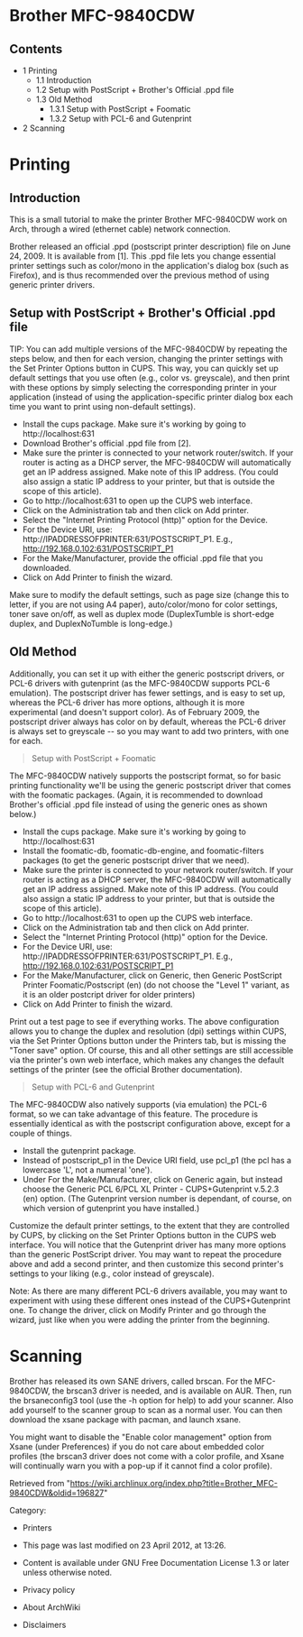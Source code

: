 Brother MFC-9840CDW
===================

  

Contents
--------

-   1 Printing
    -   1.1 Introduction
    -   1.2 Setup with PostScript + Brother's Official .ppd file
    -   1.3 Old Method
        -   1.3.1 Setup with PostScript + Foomatic
        -   1.3.2 Setup with PCL-6 and Gutenprint
-   2 Scanning

Printing
========

Introduction
------------

This is a small tutorial to make the printer Brother MFC-9840CDW work on
Arch, through a wired (ethernet cable) network connection.

Brother released an official .ppd (postscript printer description) file
on June 24, 2009. It is available from [1]. This .ppd file lets you
change essential printer settings such as color/mono in the
application's dialog box (such as Firefox), and is thus recommended over
the previous method of using generic printer drivers.

Setup with PostScript + Brother's Official .ppd file
----------------------------------------------------

TIP: You can add multiple versions of the MFC-9840CDW by repeating the
steps below, and then for each version, changing the printer settings
with the Set Printer Options button in CUPS. This way, you can quickly
set up default settings that you use often (e.g., color vs. greyscale),
and then print with these options by simply selecting the corresponding
printer in your application (instead of using the application-specific
printer dialog box each time you want to print using non-default
settings).

-   Install the cups package. Make sure it's working by going to
    http://localhost:631
-   Download Brother's official .ppd file from [2].
-   Make sure the printer is connected to your network router/switch. If
    your router is acting as a DHCP server, the MFC-9840CDW will
    automatically get an IP address assigned. Make note of this IP
    address. (You could also assign a static IP address to your printer,
    but that is outside the scope of this article).
-   Go to http://localhost:631 to open up the CUPS web interface.
-   Click on the Administration tab and then click on Add printer.
-   Select the "Internet Printing Protocol (http)" option for the
    Device.
-   For the Device URI, use:
    http://IPADDRESSOFPRINTER:631/POSTSCRIPT_P1. E.g.,
    http://192.168.0.102:631/POSTSCRIPT_P1
-   For the Make/Manufacturer, provide the official .ppd file that you
    downloaded.
-   Click on Add Printer to finish the wizard.

Make sure to modify the default settings, such as page size (change this
to letter, if you are not using A4 paper), auto/color/mono for color
settings, toner save on/off, as well as duplex mode (DuplexTumble is
short-edge duplex, and DuplexNoTumble is long-edge.)

Old Method
----------

Additionally, you can set it up with either the generic postscript
drivers, or PCL-6 drivers with gutenprint (as the MFC-9840CDW supports
PCL-6 emulation). The postscript driver has fewer settings, and is easy
to set up, whereas the PCL-6 driver has more options, although it is
more experimental (and doesn't support color). As of February 2009, the
postscript driver always has color on by default, whereas the PCL-6
driver is always set to greyscale -- so you may want to add two
printers, with one for each.

> Setup with PostScript + Foomatic

The MFC-9840CDW natively supports the postscript format, so for basic
printing functionality we'll be using the generic postscript driver that
comes with the foomatic packages. (Again, it is recommended to download
Brother's official .ppd file instead of using the generic ones as shown
below.)

-   Install the cups package. Make sure it's working by going to
    http://localhost:631
-   Install the foomatic-db, foomatic-db-engine, and foomatic-filters
    packages (to get the generic postscript driver that we need).
-   Make sure the printer is connected to your network router/switch. If
    your router is acting as a DHCP server, the MFC-9840CDW will
    automatically get an IP address assigned. Make note of this IP
    address. (You could also assign a static IP address to your printer,
    but that is outside the scope of this article).
-   Go to http://localhost:631 to open up the CUPS web interface.
-   Click on the Administration tab and then click on Add printer.
-   Select the "Internet Printing Protocol (http)" option for the
    Device.
-   For the Device URI, use:
    http://IPADDRESSOFPRINTER:631/POSTSCRIPT_P1. E.g.,
    http://192.168.0.102:631/POSTSCRIPT_P1
-   For the Make/Manufacturer, click on Generic, then Generic PostScript
    Printer Foomatic/Postscript (en) (do not choose the "Level 1"
    variant, as it is an older postcript driver for older printers)
-   Click on Add Printer to finish the wizard.

Print out a test page to see if everything works. The above
configuration allows you to change the duplex and resolution (dpi)
settings within CUPS, via the Set Printer Options button under the
Printers tab, but is missing the "Toner save" option. Of course, this
and all other settings are still accessible via the printer's own web
interface, which makes any changes the default settings of the printer
(see the official Brother documentation).

> Setup with PCL-6 and Gutenprint

The MFC-9840CDW also natively supports (via emulation) the PCL-6 format,
so we can take advantage of this feature. The procedure is essentially
identical as with the postscript configuration above, except for a
couple of things.

-   Install the gutenprint package.
-   Instead of postscript_p1 in the Device URI field, use pcl_p1 (the
    pcl has a lowercase 'L', not a numeral 'one').
-   Under For the Make/Manufacturer, click on Generic again, but instead
    choose the Generic PCL 6/PCL XL Printer - CUPS+Gutenprint v.5.2.3
    (en) option. (The Gutenprint version number is dependant, of course,
    on which version of gutenprint you have installed.)

Customize the default printer settings, to the extent that they are
controlled by CUPS, by clicking on the Set Printer Options button in the
CUPS web interface. You will notice that the Gutenprint driver has many
more options than the generic PostScript driver. You may want to repeat
the procedure above and add a second printer, and then customize this
second printer's settings to your liking (e.g., color instead of
greyscale).

Note: As there are many different PCL-6 drivers available, you may want
to experiment with using these different ones instead of the
CUPS+Gutenprint one. To change the driver, click on Modify Printer and
go through the wizard, just like when you were adding the printer from
the beginning.

Scanning
========

Brother has released its own SANE drivers, called brscan. For the
MFC-9840CDW, the brscan3 driver is needed, and is available on AUR.
Then, run the brsaneconfig3 tool (use the -h option for help) to add
your scanner. Also add yourself to the scanner group to scan as a normal
user. You can then download the xsane package with pacman, and launch
xsane.

You might want to disable the "Enable color management" option from
Xsane (under Preferences) if you do not care about embedded color
profiles (the brscan3 driver does not come with a color profile, and
Xsane will continually warn you with a pop-up if it cannot find a color
profile).

Retrieved from
"https://wiki.archlinux.org/index.php?title=Brother_MFC-9840CDW&oldid=196827"

Category:

-   Printers

-   This page was last modified on 23 April 2012, at 13:26.
-   Content is available under GNU Free Documentation License 1.3 or
    later unless otherwise noted.
-   Privacy policy
-   About ArchWiki
-   Disclaimers
